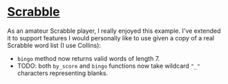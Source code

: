 # [Scrabble](https://code.kx.com/q/learn/reading/scrabble/)
As an amateur Scrabble player, I really enjoyed this example. I've extended it to support features I would personally
like to use given a copy of a real Scrabble word list (I use Collins):
- `bingo` method now returns valid words of length 7.
- TODO: both `by_score` and `bingo` functions now take wildcard `"_"` characters representing blanks.
